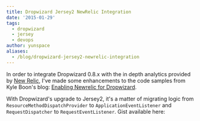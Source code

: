 ```yaml
---
title: Dropwizard Jersey2 NewRelic Integration
date: '2015-01-29'
tags:
  - dropwizard
  - jersey
  - devops
author: yunspace
aliases:
  - /blog/dropwizard-jersey2-newrelic-integration
---
```

In order to integrate Dropwizard 0.8.x with the in depth analytics provided by [New Relic](http://newrelic.com/), I've made some enhancements to the code samples from Kyle Boon's blog: [Enabling Newrelic for Dropwizard](http://kyleboon.org/blog/2013/09/23/newrelic-for-dropwizard/).

With Dropwizard's upgrade to Jersey2, it's a matter of migrating logic from `ResourceMethodDispatchProvider` to `ApplicationEventListener` and `RequestDispatcher` to `RequestEventListener`. Gist available here:

<script src="https://gist.github.com/yunspace/8d65f88a1cb8fa2db46e.js"></script>
